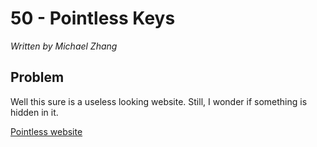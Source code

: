 # 50 - Pointless Keys

*Written by Michael Zhang*

## Problem

Well this sure is a useless looking website. Still, I wonder if something is hidden in it.

[Pointless website](http://www.easyctf.com/sites/pointless-keys/index.php)